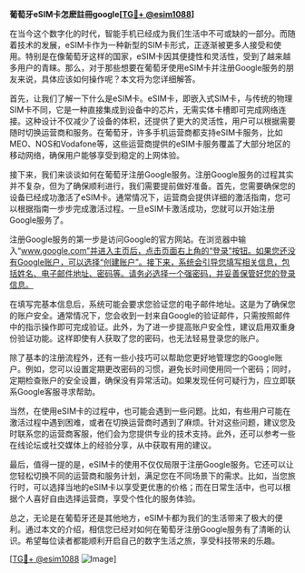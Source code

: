 **葡萄牙eSIM卡怎麽註冊google[[TG💪+ @esim1088](https://t.me/s/esim1088)]**

在当今这个数字化的时代，智能手机已经成为我们生活中不可或缺的一部分。而随着技术的发展，eSIM卡作为一种新型的SIM卡形式，正逐渐被更多人接受和使用。特别是在像葡萄牙这样的国家，eSIM卡因其便捷性和灵活性，受到了越来越多用户的青睐。那么，对于那些想要在葡萄牙使用eSIM卡并注册Google服务的朋友来说，具体应该如何操作呢？本文将为您详细解答。

首先，让我们了解一下什么是eSIM卡。eSIM卡，即嵌入式SIM卡，与传统的物理SIM卡不同，它是一种直接集成到设备中的芯片，无需实体卡槽即可完成网络连接。这种设计不仅减少了设备的体积，还提供了更大的灵活性，用户可以根据需要随时切换运营商和服务。在葡萄牙，许多手机运营商都支持eSIM卡服务，比如MEO、NOS和Vodafone等，这些运营商提供的eSIM卡服务覆盖了大部分地区的移动网络，确保用户能够享受到稳定的上网体验。

接下来，我们来谈谈如何在葡萄牙注册Google服务。注册Google服务的过程其实并不复杂，但为了确保顺利进行，我们需要提前做好准备。首先，您需要确保您的设备已经成功激活了eSIM卡。通常情况下，运营商会提供详细的激活指南，您可以根据指南一步步完成激活过程。一旦eSIM卡激活成功，您就可以开始注册Google服务了。

注册Google服务的第一步是访问Google的官方网站。在浏览器中输入“www.google.com”并进入主页后，点击页面右上角的“登录”按钮。如果您还没有Google账户，可以选择“创建账户”。接下来，系统会引导您填写相关信息，包括姓名、电子邮件地址、密码等。请务必选择一个强密码，并妥善保管好您的登录信息。

在填写完基本信息后，系统可能会要求您验证您的电子邮件地址。这是为了确保您的账户安全。通常情况下，您会收到一封来自Google的验证邮件，只需按照邮件中的指示操作即可完成验证。此外，为了进一步提高账户安全性，建议启用双重身份验证功能。这样即使有人获取了您的密码，也无法轻易登录您的账户。

除了基本的注册流程外，还有一些小技巧可以帮助您更好地管理您的Google账户。例如，您可以设置定期更改密码的习惯，避免长时间使用同一个密码；同时，定期检查账户的安全设置，确保没有异常活动。如果发现任何可疑行为，应立即联系Google客服寻求帮助。

当然，在使用eSIM卡的过程中，也可能会遇到一些问题。比如，有些用户可能在激活过程中遇到困难，或者在切换运营商时遇到了麻烦。针对这些问题，建议您及时联系您的运营商客服，他们会为您提供专业的技术支持。此外，还可以参考一些在线论坛或社交媒体上的经验分享，从中获取有用的建议。

最后，值得一提的是，eSIM卡的使用不仅仅局限于注册Google服务。它还可以让您轻松切换不同的运营商和服务计划，满足您在不同场景下的需求。比如，当您旅行时，可以选择当地的eSIM卡以享受更优惠的价格；而在日常生活中，也可以根据个人喜好自由选择运营商，享受个性化的服务体验。

总之，无论是在葡萄牙还是其他地方，eSIM卡都为我们的生活带来了极大的便利。通过本文的介绍，相信您已经对如何在葡萄牙注册Google服务有了清晰的认识。希望每位读者都能顺利开启自己的数字生活之旅，享受科技带来的乐趣。

[[TG💪+ @esim1088](https://t.me/s/esim1088) ![Image](https://i.postimg.cc/4NQfJmqS/Snipaste-2025-05-13-00-14-12.png)]